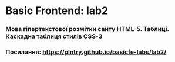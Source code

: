 # Basic Frontend: lab2
### Мова гіпертекстової розмітки сайту HTML-5. Таблиці. Каскадна таблиця стилів CSS-3
### Посилання: https://plntry.github.io/basicfe-labs/lab2/